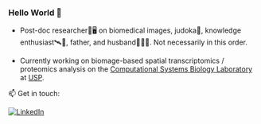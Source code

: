 ### Hello World 👋

- Post-doc researcher🔬🖥️ on biomedical images, judoka🥋, knowledge enthusiast🛰️🔭, father, and husband👨‍👩‍👧. Not necessarily in this order.

-  Currently working on biomage-based spatial transcriptomics / proteomics analysis on the [Computational Systems Biology Laboratory](https://www.csbiology.org/) at [USP](usp.br).

📫 Get in touch:

[![LinkedIn](https://img.shields.io/endpoint?url=https://raw.githubusercontent.com/mauroccm/mauroccm.github.io/main/shields.io.endpoints/linkedin.json)](https://www.linkedin.com/in/mauro-cafund%C3%B3-de-morais/) 

<!--
Here are some ideas to get you started:

- 🔭 I’m currently working on ...
- 🌱 I’m currently learning ...
- 👯 I’m looking to collaborate on ...
- 🤔 I’m looking for help with ...
- 💬 Ask me about ...
- 📫 How to reach me: ...
- ⚡ Fun fact: ...
-->
